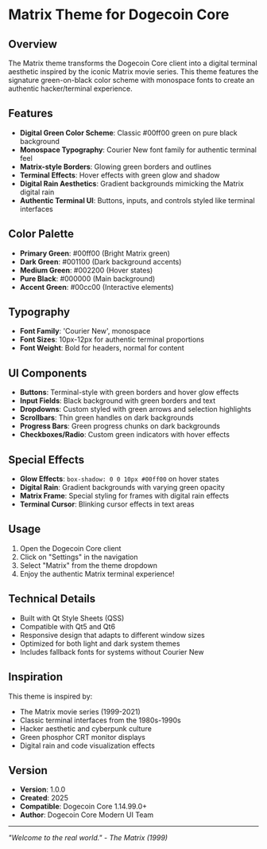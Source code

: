 # Matrix Theme for Dogecoin Core

## Overview
The Matrix theme transforms the Dogecoin Core client into a digital terminal aesthetic inspired by the iconic Matrix movie series. This theme features the signature green-on-black color scheme with monospace fonts to create an authentic hacker/terminal experience.

## Features
- **Digital Green Color Scheme**: Classic #00ff00 green on pure black background
- **Monospace Typography**: Courier New font family for authentic terminal feel
- **Matrix-style Borders**: Glowing green borders and outlines
- **Terminal Effects**: Hover effects with green glow and shadow
- **Digital Rain Aesthetics**: Gradient backgrounds mimicking the Matrix digital rain
- **Authentic Terminal UI**: Buttons, inputs, and controls styled like terminal interfaces

## Color Palette
- **Primary Green**: #00ff00 (Bright Matrix green)
- **Dark Green**: #001100 (Dark background accents)
- **Medium Green**: #002200 (Hover states)
- **Pure Black**: #000000 (Main background)
- **Accent Green**: #00cc00 (Interactive elements)

## Typography
- **Font Family**: 'Courier New', monospace
- **Font Sizes**: 10px-12px for authentic terminal proportions
- **Font Weight**: Bold for headers, normal for content

## UI Components
- **Buttons**: Terminal-style with green borders and hover glow effects
- **Input Fields**: Black background with green borders and text
- **Dropdowns**: Custom styled with green arrows and selection highlights
- **Scrollbars**: Thin green handles on dark backgrounds
- **Progress Bars**: Green progress chunks on dark backgrounds
- **Checkboxes/Radio**: Custom green indicators with hover effects

## Special Effects
- **Glow Effects**: `box-shadow: 0 0 10px #00ff00` on hover states
- **Digital Rain**: Gradient backgrounds with varying green opacity
- **Matrix Frame**: Special styling for frames with digital rain effects
- **Terminal Cursor**: Blinking cursor effects in text areas

## Usage
1. Open the Dogecoin Core client
2. Click on "Settings" in the navigation
3. Select "Matrix" from the theme dropdown
4. Enjoy the authentic Matrix terminal experience!

## Technical Details
- Built with Qt Style Sheets (QSS)
- Compatible with Qt5 and Qt6
- Responsive design that adapts to different window sizes
- Optimized for both light and dark system themes
- Includes fallback fonts for systems without Courier New

## Inspiration
This theme is inspired by:
- The Matrix movie series (1999-2021)
- Classic terminal interfaces from the 1980s-1990s
- Hacker aesthetic and cyberpunk culture
- Green phosphor CRT monitor displays
- Digital rain and code visualization effects

## Version
- **Version**: 1.0.0
- **Created**: 2025
- **Compatible**: Dogecoin Core 1.14.99.0+
- **Author**: Dogecoin Core Modern UI Team

---

*"Welcome to the real world." - The Matrix (1999)*
